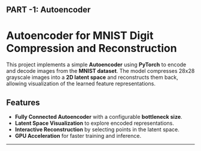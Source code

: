 ## PART -1: Autoencoder
# Autoencoder for MNIST Digit Compression and Reconstruction

This project implements a simple **Autoencoder** using **PyTorch** to encode and decode images from the **MNIST dataset**. The model compresses 28x28 grayscale images into a **2D latent space** and reconstructs them back, allowing visualization of the learned feature representations.

## Features
- **Fully Connected Autoencoder** with a configurable **bottleneck size**.
- **Latent Space Visualization** to explore encoded representations.
- **Interactive Reconstruction** by selecting points in the latent space.
- **GPU Acceleration** for faster training and inference.

---

